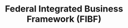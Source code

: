 ---
title: Federal Integrated Business Framework (FIBF)
description: The FIBF is the essential first step towards standards that will drive economies of scale and leverage the government’s buying power.
external_url: ussm.gsa.gov/fibf-cw/
content_tags:
type: link
filters: acquisition-best-practices
---